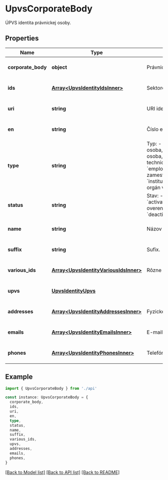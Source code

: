# UpvsCorporateBody

ÚPVS identita právnickej osoby.

## Properties

| Name               | Type                                                                           | Description                                                                                                                                                                                                                                                                                       | Notes                             |
| ------------------ | ------------------------------------------------------------------------------ | ------------------------------------------------------------------------------------------------------------------------------------------------------------------------------------------------------------------------------------------------------------------------------------------------- | --------------------------------- |
| **corporate_body** | **object**                                                                     | Právnická osoba.                                                                                                                                                                                                                                                                                  | [optional] [default to undefined] |
| **ids**            | [**Array&lt;UpvsIdentityIdsInner&gt;**](UpvsIdentityIdsInner.md)               | Sektorové identifikátory.                                                                                                                                                                                                                                                                         | [optional] [default to undefined] |
| **uri**            | **string**                                                                     | URI identifikátor.                                                                                                                                                                                                                                                                                | [optional] [default to undefined] |
| **en**             | **string**                                                                     | Číslo eDesk schránky.                                                                                                                                                                                                                                                                             | [optional] [default to undefined] |
| **type**           | **string**                                                                     | Typ: - &#x60;natural_person&#x60; fyzická osoba, - &#x60;legal_entity&#x60; právnická osoba, - &#x60;technical_account&#x60; technický účet, - &#x60;employee_of_public_administration&#x60; zamestnanec verejnej správy, - &#x60;institution_of_public_administration&#x60; orgán verejnej moci. | [optional] [default to undefined] |
| **status**         | **string**                                                                     | Stav: - &#x60;registered&#x60; registrovaný, - &#x60;activated&#x60; aktivovaný, - &#x60;verified&#x60; overený, - &#x60;blocked&#x60; blokovaný, - &#x60;deactivated&#x60; deaktivovaný.                                                                                                         | [optional] [default to undefined] |
| **name**           | **string**                                                                     | Názov alebo meno.                                                                                                                                                                                                                                                                                 | [optional] [default to undefined] |
| **suffix**         | **string**                                                                     | Sufix.                                                                                                                                                                                                                                                                                            | [optional] [default to undefined] |
| **various_ids**    | [**Array&lt;UpvsIdentityVariousIdsInner&gt;**](UpvsIdentityVariousIdsInner.md) | Rôzne identifikátory.                                                                                                                                                                                                                                                                             | [optional] [default to undefined] |
| **upvs**           | [**UpvsIdentityUpvs**](UpvsIdentityUpvs.md)                                    |                                                                                                                                                                                                                                                                                                   | [optional] [default to undefined] |
| **addresses**      | [**Array&lt;UpvsIdentityAddressesInner&gt;**](UpvsIdentityAddressesInner.md)   | Fyzické adresy.                                                                                                                                                                                                                                                                                   | [optional] [default to undefined] |
| **emails**         | [**Array&lt;UpvsIdentityEmailsInner&gt;**](UpvsIdentityEmailsInner.md)         | E-mailové adresy.                                                                                                                                                                                                                                                                                 | [optional] [default to undefined] |
| **phones**         | [**Array&lt;UpvsIdentityPhonesInner&gt;**](UpvsIdentityPhonesInner.md)         | Telefónne čísla.                                                                                                                                                                                                                                                                                  | [optional] [default to undefined] |

## Example

```typescript
import { UpvsCorporateBody } from './api'

const instance: UpvsCorporateBody = {
  corporate_body,
  ids,
  uri,
  en,
  type,
  status,
  name,
  suffix,
  various_ids,
  upvs,
  addresses,
  emails,
  phones,
}
```

[[Back to Model list]](../README.md#documentation-for-models) [[Back to API list]](../README.md#documentation-for-api-endpoints) [[Back to README]](../README.md)
